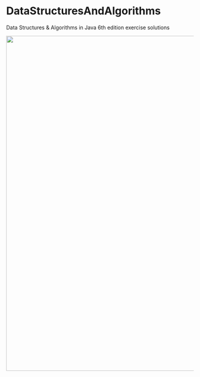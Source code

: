 # DataStructuresAndAlgorithms
Data Structures &amp; Algorithms in Java 6th edition exercise solutions

<img src="https://github.com/mhmtaliakbay/DataStructuresAndAlgorithms/blob/master/bookcover.png" height="900px" width="900px">
